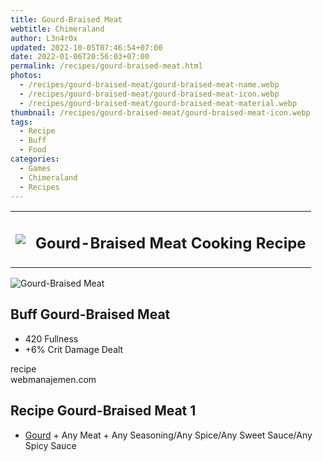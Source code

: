 ```yaml
---
title: Gourd-Braised Meat
webtitle: Chimeraland
author: L3n4r0x
updated: 2022-10-05T07:46:54+07:00
date: 2022-01-06T20:56:03+07:00
permalink: /recipes/gourd-braised-meat.html
photos:
  - /recipes/gourd-braised-meat/gourd-braised-meat-name.webp
  - /recipes/gourd-braised-meat/gourd-braised-meat-icon.webp
  - /recipes/gourd-braised-meat/gourd-braised-meat-material.webp
thumbnail: /recipes/gourd-braised-meat/gourd-braised-meat-icon.webp
tags:
  - Recipe
  - Buff
  - Food
categories:
  - Games
  - Chimeraland
  - Recipes
---
```


<section id="bootstrap-wrapper"><link rel="stylesheet" href="https://cdn.statically.io/gh/dimaslanjaka/Web-Manajemen/40ac3225/css/bootstrap-4.5-wrapper.css"/><div class="row mb-2"><div class="col-md-12 mb-2"><table class="table" id="post-info"><tbody><tr><td><img class="d-inline-block me-2" src="/chimeraland/recipes/gourd-braised-meat/gourd-braised-meat-icon.webp" width="auto" height="auto"/></td><td><h1 class="fs-5">Gourd-Braised Meat Cooking Recipe</h1></td></tr></tbody></table></div></div><div class="card mb-2"><div class="row g-0"><div class="col-sm-4 position-relative mb-2"><img src="/chimeraland/recipes/gourd-braised-meat/gourd-braised-meat-material.webp" class="card-img fit-cover w-100 h-100" alt="Gourd-Braised Meat" data-fancybox="true"/></div><div class="col-sm-8 mb-2"><div class="card-body"><h2 class="card-title fs-5">Buff Gourd-Braised Meat</h2><div class="card-text"><ul><li>420 Fullness</li><li>+6% Crit Damage Dealt</li></ul></div><span class="badge rounded-pill bg-dark">recipe</span></div><div class="card-footer text-end text-muted">webmanajemen.com</div></div></div></div><div class="row mb-2"><div class="col-12 col-lg-6 recipe-item mb-2"><div class="card"><div class="card-body"><h2 class="card-title fs-5">Recipe Gourd-Braised Meat 1</h2><div class="card-text"><ul><li><a class="text-decoration-none" href="/chimeraland/materials/gourd.html">Gourd</a><span> + </span>Any Meat<span> + </span>Any Seasoning/Any Spice/Any Sweet Sauce/Any Spicy Sauce</li></ul></div></div></div></div></div></section>